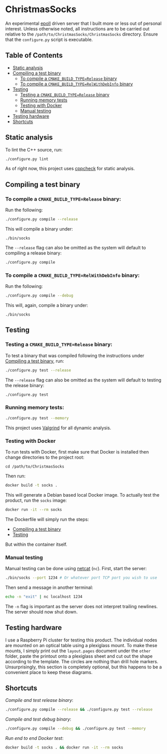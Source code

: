 # ChristmasSocks
An experimental [epoll](https://linux.die.net/man/4/epoll) driven server that I built more or less out of personal interest. Unless otherwise noted, all instructions are to be carried out relative to the `/path/to/ChristmasSocks/ChristmasSocks` directory. Ensure that the `configure.py` script is executable.
## Table of Contents
  - [Static analysis](#static-analysis)
  - [Compiling a test binary](#compiling-a-test-binary)
    - [To compile a `CMAKE_BUILD_TYPE=Release` binary](#to-compile-a-cmake_build_typerelease-binary)
    - [To compile a `CMAKE_BUILD_TYPE=RelWithDebInfo` binary](#to-compile-a-cmake_build_typerelwithdebinfo-binary)
  - [Testing](#testing)
    - [Testing a `CMAKE_BUILD_TYPE=Release` binary](#testing-a-cmake_build_typerelease-binary)
    - [Running memory tests](#running-memory-tests)
    - [Testing with Docker](#testing-with-docker)
    - [Manual testing](#manual-testing)
  - [Testing hardware](#testing-hardware)
  - [Shortcuts](#shortcuts)

## Static analysis
To lint the C++ source, run:
```bash
./configure.py lint
```
As of right now, this project uses [cppcheck](http://cppcheck.sourceforge.net/) for static analysis.
## Compiling a test binary
### To compile a `CMAKE_BUILD_TYPE=Release` binary:
Run the following:
```bash
./configure.py compile --release
```
This will compile a binary under:
```
./bin/socks
```
The `--release` flag can also be omitted as the system will default to compiling a release binary:
```bash
./configure.py compile
```
### To compile a `CMAKE_BUILD_TYPE=RelWithDebInfo` binary:
Run the following:
```bash
./configure.py compile --debug
```
This will, again, compile a binary under:
```
./bin/socks
```
## Testing
### Testing a `CMAKE_BUILD_TYPE=Release` binary:
To test a binary that was compiled following the instructions under [Compiling a test binary](#compiling-a-test-binary), run:
```bash
./configure.py test --release
```
The `--release` flag can also be omitted as the system will default to testing the release binary:
```bash
./configure.py test
```
### Running memory tests:
```bash
./configure.py test --memory
```
This project uses [Valgrind](https://valgrind.org/) for all dynamic analysis.
### Testing with Docker
To run tests with Docker, first make sure that Docker is installed then change directories to the project root:
```
cd /path/to/ChristmasSocks
```
Then run:
```bash
docker build -t socks .
```
This will generate a Debian based local Docker image. To actually test the product, run the `socks` image:
```bash
docker run -it --rm socks
```
The Dockerfile will simply run the steps:
- [Compiling a test binary](#compiling-a-test-binary)
- [Testing](#testing)

But within the container itself.
### Manual testing
Manual testing can be done using [netcat](https://linux.die.net/man/1/nc) (`nc`). First, start the server:
```bash
./bin/socks --port 1234 # Or whatever port TCP port you wish to use
```
Then send a message in another terminal:
```bash
echo -n "exit" | nc localhost 1234
```
The `-n` flag is important as the server does not interpret trailing newlines. The server should now shut down.
## Testing hardware
I use a Raspberry Pi cluster for testing this product. The individual nodes are mounted on an optical table using a plexiglass mount.
To make these mounts, I simply print out the `layout.pages` document under the `other` folder, paste the printout onto a plexiglass sheet
and cut out the shape according to the template. The circles are nothing than drill hole markers. Unsurprisingly, this section is completely optional, but this happens to be a convenient place to keep these diagrams.
## Shortcuts
_Compile and test release binary_:
```bash
./configure.py compile --release && ./configure.py test --release
```
_Compile and test debug binary_:
```bash
./configure.py compile --debug && ./configure.py test --memory
```
_Run end to end Docker test_:
```bash
docker build -t socks . && docker run -it --rm socks
```
